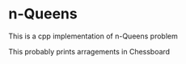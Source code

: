 # n-Queens
This is a cpp implementation of n-Queens problem
 
This probably prints arragements in Chessboard
